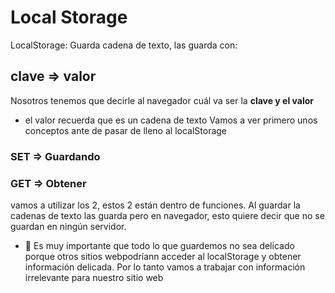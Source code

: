 # Local Storage

LocalStorage: Guarda cadena de texto, las guarda con:

## clave => valor

Nosotros tenemos que decirle al navegador cuál va ser la **clave y el
valor**

- el valor recuerda que es un cadena de texto
  Vamos a ver primero unos conceptos ante de pasar de lleno al localStorage

### SET => Guardando

### GET => Obtener

vamos a utilizar los 2, estos 2 están dentro de funciones. Al guardar la cadenas de texto las guarda pero en navegador, esto quiere decir que no se guardan en ningún servidor.

- 👀 Es muy importante que todo lo que guardemos no sea delicado porque otros sitios webpodríann acceder al localStorage y obtener información delicada. Por lo tanto vamos a trabajar con información irrelevante para nuestro sitio web
